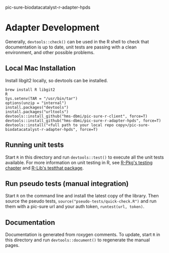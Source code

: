 pic-sure-biodatacatalyst-r-adapter-hpds

# Adapter Development
Generally, `devtools::check()` can be used in the R shell to check that documentation is up to date, unit tests are passing with a clean environment, and other possible problems.

## Local Mac Installation
Install libgit2 locally, so devtools can be installed.

```
brew install R libgit2
R
Sys.setenv(TAR = "/usr/bin/tar")
options(unzip = "internal")
install.packages("devtools")
install.packages("urltools")
devtools::install_github("hms-dbmi/pic-sure-r-client", force=T)
devtools::install_github("hms-dbmi/pic-sure-r-adapter-hpds", force=T)
devtools::install("<full path to your local repo copy>/pic-sure-biodatacatalyst-r-adapter-hpds", force=T)
```

## Running unit tests
Start `R` in this directory and run `devtools::test()` to execute all the unit tests available. For more information on unit testing in R, see [R-Pkg's testing chapter](https://r-pkgs.org/tests.html) and [R-Lib's testthat package](https://testthat.r-lib.org/index.html).

## Run pseudo tests (manual integration)
Start `R` on the command line and install the latest copy of the library. Then source the pseudo tests, `source("pseudo-tests/quick-check.R")` and run them with a pic-sure url and your auth token, `runtest(url, token)`.

## Documentation
Documentation is generated from roxygen comments. To update, start `R` in this directory and run `devtools::document()` to regenerate the manual pages.
